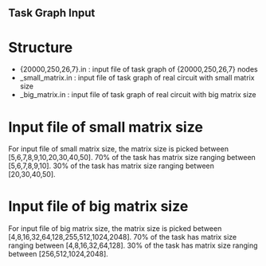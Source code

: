 ## Task Graph Input


# Structure
- {20000,250,26,7}.in : input file of task graph of {20000,250,26,7} nodes
- _small_matrix.in    : input file of task graph of real circuit with small matrix size
- _big_matrix.in      : input file of task graph of real circuit with big matrix size


# Input file of small matrix size
For input file of small matrix size, the matrix size is picked between [5,6,7,8,9,10,20,30,40,50].
70% of the task has matrix size ranging between [5,6,7,8,9,10].
30% of the task has matrix size ranging between [20,30,40,50].


# Input file of big matrix size
For input file of big matrix size, the matrix size is picked between [4,8,16,32,64,128,255,512,1024,2048].
70% of the task has matrix size ranging between [4,8,16,32,64,128].
30% of the task has matrix size ranging between [256,512,1024,2048].
